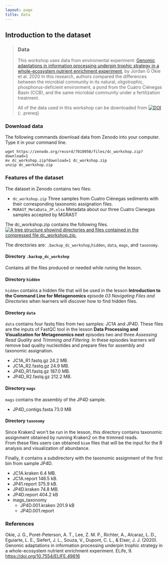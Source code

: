 ```yaml
---
layout: page
title: Data
---
```


## Introduction to the dataset  

> ### Data
> This workshop uses data from enviromental experiment: [Genomic adaptations in information 
> processing underpin trophic strategy in a whole-ecosystem nutrient 
> enrichment experiment](https://elifesciences.org/articles/49816), by Jordan G Okie et al. 2020
> In this research, authors compared the differences between the microbial community 
> in its natural, oligotrophic, phosphorus-deficient 
>environment, a pond from the Cuatro Ciénegas Basin (CCB), and the same microbial 
>community under a fertilization treatment.
>
> All of the data used in this workshop can be downloaded from
>  [![DOI](https://zenodo.org/badge/DOI/10.5281/zenodo.4285900.svg)](https://doi.org/10.5281/zenodo.4285900)
{: .prereq} 

### Download data
The following commands download data from Zenodo into your computer. Type it in your command line.   

~~~
wget https://zenodo.org/record/7010950/files/dc_workshop.zip?download=1
mv dc_workshop.zip?download=1 dc_workshop.zip  
unzip dc_workshop.zip  
~~~

### Features of the dataset  
The dataset in Zenodo contains two files:  
- `dc_workshop.zip`  Three samples from Cuatro Ciénegas sediments with their corresponding taxonomic assignation files.  
- `MGRAST_MetaData_JP.xlsx` Metadata about our three Cuatro Cienegas samples accepted by MGRAST  
  
The dc_workshop.zip contains the following files. 
<a href="{{ page.root }}/fig/dataset.png" >
  <img src="{{ page.root }}/fig/dataset.png" alt="A tree structure showind directories and files
                                                  contained in the compressed file dc_workshop.zip." />
</a>

The directories are: `.backup_dc_workshop`,`hidden`, `data`, `mags`, and `taxonomy`.  

#### Directory `.backup_dc_workshop`  
Contains all the files produced or needed while runing the lesson.  
  
#### Directory `hidden`
 `hidden` contains a hidden file that will be used in the lesson **Introduction to the Command Line for Metagenomics**
episode _03 Navigating Files and Directories_ when learners will discover how to find hidden files.  

#### Directory `data`
`data` contains four fastq files from two samples: JC1A and JP4D. These files 
are the inputs of FastQC tool in the lesson **Data Processing and Visualization for Metagenomics
next** episodes two and three _Assessing Read Quality_ and _Trimming and Filtering_. 
In these episodes learners will remove bad quality nucleotides and prepare files for assembly and taxonomic assignation.  
 
- JC1A_R1.fastq.gz  24.2 MB. 
- JC1A_R2.fastq.gz  24.9 MB. 
- JP4D_R1.fastq.gz  187.0 MB. 
- JP4D_R2.fastq.gz  212.2 MB.  

#### Directory `mags`
`mags` contains the assembly of the JP4D sample.  
- JP4D_contigs.fasta  73.0 MB

#### Directory `taxonomy` 
Since Kraken2 won't be run in the lesson, this directory contains taxonomic 
assignment obtained by running Kraken2 on the trimmed reads.  
From these files users can obtained `biom` files that will be the input for 
the R analysis and visualization of abundance.  

Finally, it contains a subdirectory with the taxonomic assignment of the first bin from sample JP4D. 

- JC1A.kraken 6.4 MB. 
- JC1A.report 146.5 kB. 
- JP41.report 375.9 kB. 
- JP4D.kraken 74.8 MB. 
- JP4D.report 404.2 kB  
- mags_taxonomy
    - JP4D.001.kraken 201.9 kB
    - JP4D.001.report

### References  

Okie, J. G., Poret-Peterson, A. T., Lee, Z. M. P., Richter, A., Alcaraz, L. D., Eguiarte, L. E., Siefert, J. L., Souza, V., Dupont, C. L., & Elser, J. J. (2020). 
Genomic adaptations in information processing underpin trophic strategy in a whole-ecosystem nutrient enrichment experiment. ELife, 9. https://doi.org/10.7554/ELIFE.49816
